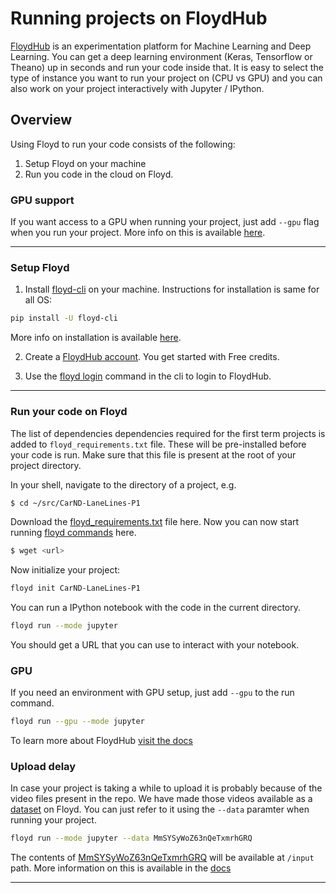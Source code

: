 # Running projects on FloydHub

[FloydHub](https://www.floydhub.com) is an experimentation platform for Machine Learning and Deep Learning.
You can get a deep learning environment (Keras, Tensorflow or Theano) up in seconds and run your code inside that.
It is easy to select the type of instance you want to run your project on (CPU vs GPU) and you can also work 
on your project interactively with Jupyter / IPython.

## Overview

Using Floyd to run your code consists of the following:

1. Setup Floyd on your machine
2. Run you code in the cloud on Floyd.

### GPU support

If you want access to a GPU when running your project, just add `--gpu` flag when you run your project.
More info on this is available [here](http://docs.floydhub.com/home/getting_started/#training-on-cpu-vs-gpu).

---


### Setup Floyd

1. Install [floyd-cli](https://pypi.python.org/pypi/floyd-cli) on your machine. Instructions for installation 
is same for all OS:

```sh
pip install -U floyd-cli
```

More info on installation is available [here](http://docs.floydhub.com/home/getting_started/#installing-floyd-cli).

2. Create a [FloydHub account](https://www.floydhub.com/). You get started with Free credits.

3. Use the [floyd login](http://docs.floydhub.com/commands/login/) command in the cli to login to FloydHub.

---

### Run your code on Floyd

The list of dependencies dependencies required for the first 
term projects is added to `floyd_requirements.txt` file. 
These will be pre-installed before your code is run. Make sure that this file 
is present at the root of your project directory.

In your shell, navigate to the directory of a project, e.g.

```bash
$ cd ~/src/CarND-LaneLines-P1
```

Download the [floyd_requirements.txt]() file here. Now you can now start running [floyd commands](http://docs.floydhub.com/commands/)
here.

```bash
$ wget <url>
```

Now initialize your project:

```sh
floyd init CarND-LaneLines-P1
```

You can run a IPython notebook with the code in the current directory.

```sh
floyd run --mode jupyter
```

You should get a URL that you can use to interact with your notebook.

### GPU

If you need an environment with GPU setup, just add `--gpu` to the run command.

```sh
floyd run --gpu --mode jupyter
```

To learn more about FloydHub [visit the docs](http://docs.floydhub.com/)

### Upload delay

In case your project is taking a while to upload it is probably because of the video 
files present in the repo. We have made those videos available as a [dataset](http://docs.floydhub.com/home/using_datasets/) 
on Floyd. You can just refer to it using the `--data` paramter when running your project.

```sh
floyd run --mode jupyter --data MmSYSyWoZ63nQeTxmrhGRQ
```

The contents of [MmSYSyWoZ63nQeTxmrhGRQ](https://www.floydhub.com/viewer/data/3nu5uBhbFiXk7J3vLUJnHN/) will be 
available at `/input` path. More information on this is available in the [docs](http://docs.floydhub.com/home/using_datasets/)

---
